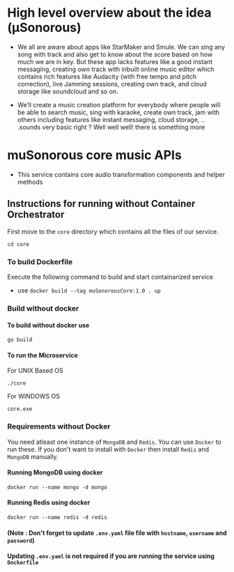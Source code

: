 # High level overview about the idea (μSonorous)

- We all are aware about apps like StarMaker and Smule. We can sing any song with track and also get to know about the score based on how much we are in key. But these app lacks features like a good instant messaging, creating own track with inbuilt online music editor which contains rich features like Audacity (with free tempo and pitch correction), live Jamming sessions, creating own track, and cloud storage like soundcloud and so on.

- We’ll create a music creation platform for everybody where people will be able to search music, sing with karaoke, create own track, jam with others including features like instant messaging, cloud storage, .. .sounds very basic right ? Well well well! there is something more


# muSonorous core music APIs
- This service contains core audio transformation components and helper methods

## Instructions for running without Container Orchestrator
First move to the `core` directory which contains all the files of our service.
```
cd core
```
### To build Dockerfile
Execute the following command to build and start containarized service
- use ```docker build --tag muSonorousCore:1.0 . up```


### Build without docker
#### To build without docker use 
```
go build
```

#### To run the Microservice 
For UNIX Based OS
```
./core
```

For WINDOWS OS
```
core.exe
```
### Requirements without Docker 
You need atleast one instance of `MongoDB` and `Redis`. You can use `Docker` to run these.
If you don't want to install with `Docker` then install `Redis` and `MongoDB` manually. 

#### Running MongoDB using docker
```
docker run --name mongo -d mongo
```

#### Running Redis using docker
```
docker run --name redis -d redis
```

#### (Note : Don't forget to update `.env.yaml` file file with `hostname`, `username` and `password`)
#### Updating `.env.yaml` is not required if you are running the service using `Dockerfile`